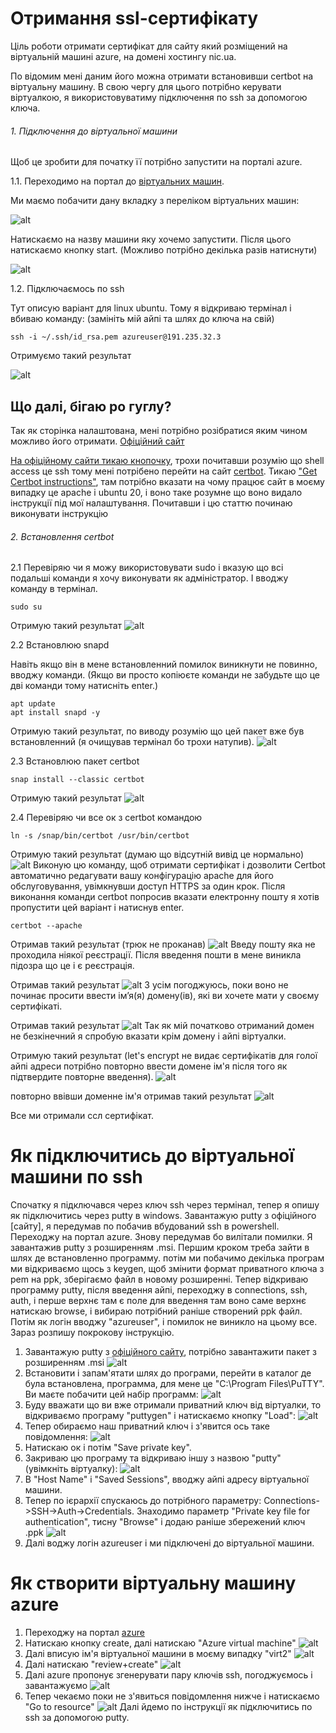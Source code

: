 # Отримання ssl-сертифікату
Ціль роботи отримати сертифікат для сайту який розміщений на віртуальній машині azure,
на домені хостингу nic.ua.

По відомим мені даним його можна отримати встановивши certbot на віртуальну машину.
В свою чергу для цього потрібно керувати віртуалкою, я використовуватиму підключення по ssh
за допомогою ключа.

###### 1. Підключення до віртуальної машини
Щоб це зробити для початку її потрібно запустити на порталі azure.

1.1. Переходимо на портал до [віртуальних машин](https://portal.azure.com/#view/HubsExtension/BrowseResource/resourceType/Microsoft.Compute%2FVirtualMachines).

Ми маємо побачити дану вкладку з переліком віртуальних машин:

![alt](img/show_machine.png "Azure portal")

Натискаємо на назву машини яку хочемо запустити. Після цього натискаємо кнопку start.
(Можливо потрібно декілька разів натиснути)

![alt](img/start_machine.png "start machine")

1.2. Підключаємось по ssh

Тут описую варіант для linux ubuntu. Тому я відкриваю термінал і вбиваю команду: (замініть мій айпі та шлях до ключа на свій)
````
ssh -i ~/.ssh/id_rsa.pem azureuser@191.235.32.3
````
Отримуємо такий результат

![alt](img/connect_to_virtual.png "start machine")

## Що далі, бігаю ро гуглу?
Так як сторінка налаштована, мені потрібно розібратися яким чином можливо його отримати.
[Офіційний сайт](https://letsencrypt.org)

[На офіційному сайти тикаю кнопочку](https://letsencrypt.org/uk/getting-started/),
трохи почитавши розумію що shell access це ssh тому мені потрібено перейти на
сайт [certbot](https://certbot.eff.org/). Тикаю 
["Get Certbot instructions"](https://certbot.eff.org/instructions), 
там потрібно вказати на чому працює сайт в моєму випадку це apache і ubuntu 20, 
і воно таке розумне що воно видало інструкції під мої налаштування. Почитавши і цю статтю починаю виконувати
інструкцію

###### 2. Встановлення certbot
2.1 Перевіряю чи я можу використовувати sudo і вказую що всі подальші команди 
я хочу виконувати як адміністратор. І вводжу команду в термінал.
````
sudo su
````
Отримую такий результат
![alt](img/sudo_su.png "sudo")

2.2 Встановлюю snapd

Навіть якщо він в мене встановленний помилок виникнути не повинно, вводжу команди. (Якщо
ви просто копіюєте команди не забудьте що це дві команди тому натисніть enter.)
````
apt update
apt install snapd -y
````

Отримую такий результат, по виводу розумію що цей пакет вже був встановленний
(я очищував термінал бо трохи натупив).
![alt](img/install_snapd.png "install snapd")

2.3 Встановлюю пакет certbot
````
snap install --classic certbot
````
Отримую такий результат
![alt](img/install_certbot.png "install certbot")

2.4 Перевіряю чи все ок з certbot командою
````
ln -s /snap/bin/certbot /usr/bin/certbot
````
Отримую такий результат (думаю що відсутній вивід це нормально)
![alt](img/certbot.png "certbot")
Виконую цю команду, щоб отримати сертифікат і дозволити Certbot автоматично редагувати вашу конфігурацію apache для його обслуговування, увімкнувши доступ HTTPS за один крок.
Після виконання команди certbot попросив вказати електронну пошту я хотів пропустити 
цей варіант і натиснув enter.
````
certbot --apache
````
Отримав такий результат (трюк не проканав)
![alt](img/cerbot1.png "certbot")
Введу пошту яка не проходила ніякої реєстрації. Після введення пошти в мене виникла 
підозра що це і є реєстрація.

Отримав такий результат
![alt](img/email.png "email")
З усім погоджуюсь, поки воно не починає просити ввести ім’я(я) домену(ів), які ви хочете мати у своєму сертифікаті.

Отримав такий результат
![alt](img/y_y.png "email")
Так як мій початково отриманий домен не безкінечний я спробую вказати крім домену
і айпі віртуалки.

Отримую такий результат (let's encrypt не видає сертифікатів для голої айпі адреси
потрібно повторно ввести домене ім'я після того як підтвердите повторне введення).
![alt](img/r_domain.png "r domain")

повторно ввівши доменне ім'я отримав такий результат
![alt](img/get_certificate.png "get certificate")

Все ми отримали ссл сертифікат.

# Як підключитись до віртуальної машини по ssh
Спочатку я підключався через ключ ssh через термінал, тепер я опишу як підключитись через
putty в windows. Завантажую putty з офіційного [сайту], я передумав по побачив
вбудований ssh в powershell. Переходжу на портал azure. Знову передумав бо вилітали помилки.
Я завантажив putty з розширенням .msi. Першим кроком треба зайти в шлях
де встановленно программу. потім ми побачимо декілька програм ми відкриваємо щось
з keygen, щоб змінити формат приватного ключа з pem на ppk, 
зберігаємо файл в новому розширенні. Тепер відкриваю программу putty, після
введення айпі, переходжу в connections, ssh, auth, і перше верхнє там є
поле для введення там воно саме верхнє натискаю browse, і вибираю потрібний
раніше створений ppk файл. Потім як логін вводжу "azureuser", і помилок не
виникло на цьому все. Зараз розпишу покрокову інструкцію.
1. Завантажую putty з [офіційного сайту](https://www.chiark.greenend.org.uk/~sgtatham/putty/latest.html),
потрібно завантажити пакет з розширенням .msi
![alt](putty/download_putty.png)
2. Встановити і запам'ятати шлях до програми, перейти в каталог де була встановлена,
программа, для мене це "C:\Program Files\PuTTY". Ви маєте побачити цей набір программ:
![alt](putty/view_prog.png)
3. Буду вважати що ви вже отримали приватний ключ від віртуалки,
то відкриваємо програму "puttygen" і натискаємо кнопку "Load":
![alt](putty/menu_puttygen.png)
4. Тепер обираємо наш приватний ключ і з'явится ось таке повідомлення:
![alt](putty/putty_notice.png)
5. Натискаю ок і потім "Save private key".
6. Закриваю цю програму та відкриваю іншу з назвою "putty" (увімкніть віртуалку):
![alt](putty/menu_putty.png)
7. В "Host Name" і "Saved Sessions", вводжу айпі адресу віртуальної машини.
8. Тепер по ієрархії спускаюсь до потрібного параметру:
Connections->SSH->Auth->Credentials. Знаходимо параметр "Private key file for authentication",
тисну "Browse" і додаю раніше збережений ключ .ppk
![alt](putty/paste_privatekey.png)
9. Далі воджу логін azureuser і ми підключені до віртуальної машини.

# Як створити віртуальну машину azure
1. Переходжу на портал [azure](https://portal.azure.com/#view/HubsExtension/BrowseResource/resourceType/Microsoft.Compute%2FVirtualMachines)
2. Натискаю кнопку create, далі натискаю "Azure virtual machine"
![alt](8.5/create_azure.png)
3. Далі вписую ім'я віртуальної машини в моєму випадку "virt2"
![alt](8.5/create_virt2.png)
4. Далі натискаю "review+create"
![alt](8.5/create_machine.png)
5. Далі azure пропонує згенерувати пару ключів ssh, погоджуємось і завантажуємо
![alt](8.5/generate_key_pair.png)
6. Тепер чекаємо поки не з'явиться повідомлення нижче і натискаємо "Go to resource"
![alt](8.5/deployment_is_complete.png)
Далі йдемо по інструкції як підключитись по ssh за допомогою putty.
